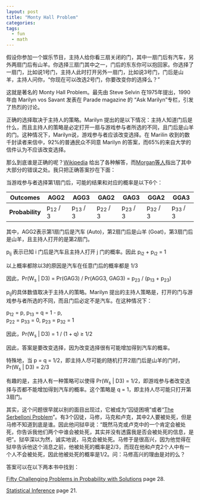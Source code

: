 ```yaml
---
layout: post
title: "Monty Hall Problem"
categories: 
tags:
  - fun
  - math
---
```


假设你参加一个娱乐节目，主持人给你看三扇关闭的门，其中一扇门后有汽车，另外两扇门后有山羊。你选择三扇门其中之一，门后的东东你可以抱回家。你选择了一扇门，比如说1号门，主持人此时打开另外一扇门，比如说3号门，门后是山羊，主持人问你，“你现在可以改选2号门，你要改变你的选择么？”

这就是著名的 Monty Hall Problem。最先由 Steve Selvin 在1975年提出，1990年由 Marilyn vos Savant 发表在 Parade magazine 的 “Ask Marilyn”专栏，引发了热烈的讨论。

正确的选择取决于主持人的策略。Marilyn 提出的是以下情况：主持人知道门后是什么，而且主持人的策略是必定打开一扇与游戏参与者所选的不同，且门后是山羊的门。这种情况下，Marilyn说，游戏参与者应该改变选择。在 Marilin 收到的数千封读者来信中，92%的普通民众不同意 Marilyn 的答案，而65%的来自大学的信件认为不应该改变选择。

那么到底谁是正确的呢？[Wikipedia](http://en.wikipedia.org/wiki/Monty_Hall_problem) 给出了各种解答，而[Morgan等人](http://www.its.caltech.edu/~ilian/ma2a/monty1.pdf)指出了其中大部分的错误之处。我只把正确答案抄在下面：

当游戏参与者选择第1扇门后，可能的结果和对应的概率是以下6个：

| **Outcomes** | AGG2 | AGG3 | GAG2 | GAG3 | GGA2 | GGA3 |
| --- | --- | --- | --- | --- | --- | --- |
| **Probability** | p<sub>12</sub> / 3 | p<sub>13</sub> / 3 | p<sub>22</sub> / 3 | p<sub>23</sub> / 3 | p<sub>32</sub> / 3 | p<sub>33</sub> / 3 |

其中，AGG2表示第1扇门后是汽车 (Auto)，第2扇门后是山羊 (Goat)，第3扇门后是山羊，且主持人打开的是第2扇门。

p<sub>ij</sub> 表示已知 i 门后是汽车且主持人打开 j 门的概率。因此 p<sub>i2</sub> + p<sub>i2</sub> = 1

以上概率都除以3的原因是汽车在任意门后的概率都是 1/3

因此，Pr(W<sub>s</sub> | D3) = Pr(GAG3) / Pr(AGG3, GAG3) = p<sub>23</sub> / (p<sub>13</sub> + p<sub>23</sub>)

p<sub>ij</sub>的具体数值取决于主持人的策略。Marilyn 提出的主持人策略是，打开的门与游戏参与者所选的不同，而且门后必定不是汽车。在这种情况下：

p<sub>12</sub> = p,  p<sub>13</sub> = q = 1 - p,  
p<sub>22</sub> = p<sub>33</sub> = 0,  p<sub>23</sub> = p<sub>32</sub> = 1

因此，Pr(W<sub>s</sub> | D3) = 1 / (1 + q) ≥ 1/2 

因此，答案是要改变选择，因为改变选择很有可能增加得到汽车的概率。

特殊地，当 p = q = 1/2，即主持人尽可能的随机打开2扇门后是山羊的门时，Pr(W<sub>s</sub> | D3) = 2/3 

有趣的是，主持人有一种策略可以使得 Pr(W<sub>s</sub> | D3) = 1/2，即游戏参与者改变选择与否都不能增加得到汽车的概率。这个策略是 q = 1，即主持人尽可能只打开第3扇门。

其实，这个问题很早就以别的面目出现过，它被成为“囚徒困境”或者“[The Serbelloni Problem](http://www.gnxp.com/MT2/archives/004048.html)”。有3个囚徒，马修，马克和卢克，其中2人要被处死，但是马修不知道到底是谁。因此他问狱卒说：“既然马克或卢克中的一个肯定会被处死，你告诉我他们两个中谁会被处死，其实并没有透露我是否会被处死的信息，是吧”。狱卒深以为然，诚实地说，马克会被处死。马修于是很高兴，因为他觉得在狱卒告诉他这个消息之前，他被处死的概率是2/3，而现在他和卢克2个人中有一个人不会被处死，因此他被处死的概率是1/2。问：马修高兴的理由是对的么？

答案可以在以下两本书中找到：

[Fifty Challenging Problems in Probability with Solutions](http://book.douban.com/subject/2193302/) page 28.

[Statistical Inference](http://book.douban.com/subject/1464795/) page 21.